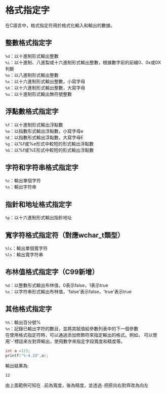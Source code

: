 # 格式指定字  
在C語言中，格式指定符用於格式化輸入和輸出的數據。  
## 整數格式指定字
`%d`：以十進制形式輸出整數  
`%i`：以十進制、八進製或十六進制形式輸出整數，根據數字前的前綴0、0x或0X判斷  
`%o`：以八進制形式輸出整數  
`%x`：以十六進制形式輸出整數，小寫字母  
`%X`：以十六進制形式輸出整數，大寫字母  
`%u`：以十進制形式輸出無符號整數  
##  浮點數格式指定字  
`%f`：以十進制形式輸出浮點數  
`%e`：以指數形式輸出浮點數，小寫字母e  
`%E`：以指數形式輸出浮點數，大寫字母E  
`%g`：以%f或%e形式中較短的形式輸出浮點數  
`%G`：以%f或%E形式中較短的形式輸出浮點數  
##  字符和字符串格式指定字  
`%c`：輸出單個字符  
`%s`：輸出字符串  
##  指針和地址格式指定字  
`%p`：以十六進制形式輸出指針地址  
## 寬字符格式指定符（對應wchar_t類型）  
`%lc`：輸出單個寬字符  
`%ls`：輸出寬字符串  
## 布林值格式指定字（C99新增）  
`%d`：以整數形式輸出布林值，0表示false，1表示true  
`%s`：以字符串形式輸出布林值，'false'表示false，'true'表示true  
## 其他格式指定字  
`%%`：輸出百分號%  
`%n`：記錄已輸出字符的數目，並將其賦值給參數列表中的下一個參數  
在使用格式指定符時，可以通過添加修飾符來指定輸出的格式。例如，
可以使用'-'標誌來左對齊輸出，使用數字來指定字段寬度和精度等。
```C  
int a =123;  
printf("%-4.2d",a);  
```  
輸出結果為:  
```  
12  
```  
由上面範例可知在 `.`前為寬度，後為精度，並透過`-`把原向右對齊改為向左
